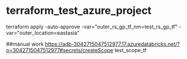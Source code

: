 # terraform_test_azure_project

terraform apply -auto-approve -var="outer_rs_gp_tf_nm=test_rs_gp_tf" -var="outer_location=eastasia”


##manual work
https://adb-3042715047512977.17.azuredatabricks.net/?o=3042715047512977#secrets/createScope
test_scope_tf
